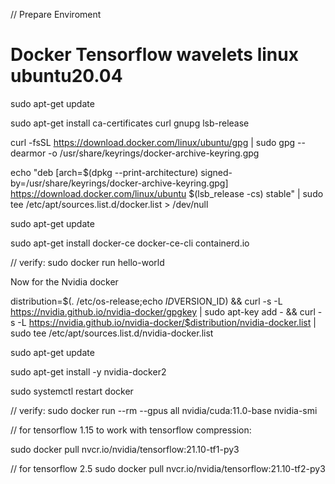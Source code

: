 // Prepare Enviroment
# Docker Tensorflow wavelets linux ubuntu20.04

sudo apt-get update

sudo apt-get install ca-certificates curl gnupg lsb-release

curl -fsSL https://download.docker.com/linux/ubuntu/gpg | sudo gpg --dearmor -o /usr/share/keyrings/docker-archive-keyring.gpg

echo "deb [arch=$(dpkg --print-architecture) signed-by=/usr/share/keyrings/docker-archive-keyring.gpg] https://download.docker.com/linux/ubuntu $(lsb_release -cs) stable" | sudo tee /etc/apt/sources.list.d/docker.list > /dev/null

sudo apt-get update

sudo apt-get install docker-ce docker-ce-cli containerd.io

// verify:
sudo docker run hello-world

Now for the Nvidia docker

distribution=$(. /etc/os-release;echo $ID$VERSION_ID) && curl -s -L https://nvidia.github.io/nvidia-docker/gpgkey | sudo apt-key add - && curl -s -L https://nvidia.github.io/nvidia-docker/$distribution/nvidia-docker.list | sudo tee /etc/apt/sources.list.d/nvidia-docker.list

sudo apt-get update

sudo apt-get install -y nvidia-docker2

sudo systemctl restart docker

// verify:
sudo docker run --rm --gpus all nvidia/cuda:11.0-base nvidia-smi

// for tensorflow 1.15 to work with tensorflow compression:

sudo docker pull nvcr.io/nvidia/tensorflow:21.10-tf1-py3

// for tensorflow 2.5
sudo docker pull nvcr.io/nvidia/tensorflow:21.10-tf2-py3


